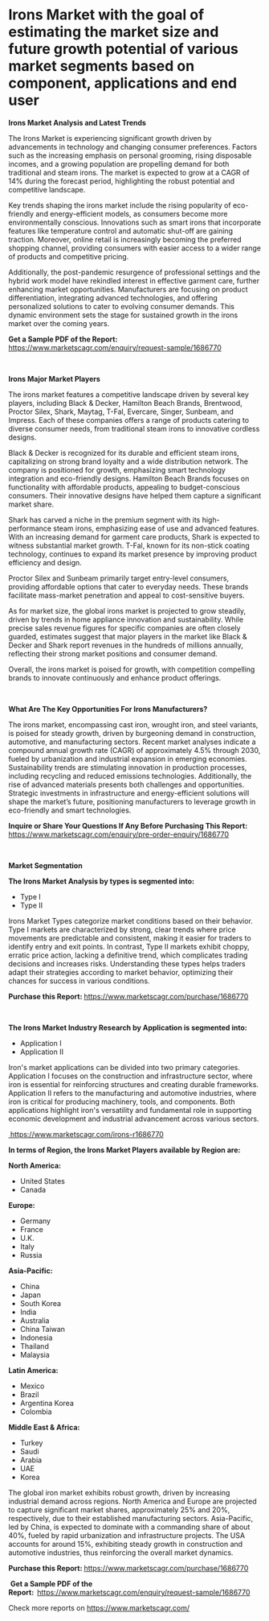 <p><h1>Irons Market with the goal of estimating the market size and future growth potential of various market segments based on component, applications and end user</h1></p><p><strong>Irons Market Analysis and Latest Trends</strong></p>
<p><p>The Irons Market is experiencing significant growth driven by advancements in technology and changing consumer preferences. Factors such as the increasing emphasis on personal grooming, rising disposable incomes, and a growing population are propelling demand for both traditional and steam irons. The market is expected to grow at a CAGR of 14% during the forecast period, highlighting the robust potential and competitive landscape.</p><p>Key trends shaping the irons market include the rising popularity of eco-friendly and energy-efficient models, as consumers become more environmentally conscious. Innovations such as smart irons that incorporate features like temperature control and automatic shut-off are gaining traction. Moreover, online retail is increasingly becoming the preferred shopping channel, providing consumers with easier access to a wider range of products and competitive pricing.</p><p>Additionally, the post-pandemic resurgence of professional settings and the hybrid work model have rekindled interest in effective garment care, further enhancing market opportunities. Manufacturers are focusing on product differentiation, integrating advanced technologies, and offering personalized solutions to cater to evolving consumer demands. This dynamic environment sets the stage for sustained growth in the irons market over the coming years.</p></p>
<p><strong>Get a Sample PDF of the Report:&nbsp;</strong> <a href="https://www.marketscagr.com/enquiry/request-sample/1686770?utm_campaign=2467&utm_medium=2&utm_source=Github&utm_content=ia&utm_term=26032025&utm_id=irons">https://www.marketscagr.com/enquiry/request-sample/1686770</a></p>
<p>&nbsp;</p>
<p><strong>Irons Major Market Players</strong></p>
<p><p>The irons market features a competitive landscape driven by several key players, including Black & Decker, Hamilton Beach Brands, Brentwood, Proctor Silex, Shark, Maytag, T-Fal, Evercare, Singer, Sunbeam, and Impress. Each of these companies offers a range of products catering to diverse consumer needs, from traditional steam irons to innovative cordless designs.</p><p>Black & Decker is recognized for its durable and efficient steam irons, capitalizing on strong brand loyalty and a wide distribution network. The company is positioned for growth, emphasizing smart technology integration and eco-friendly designs. Hamilton Beach Brands focuses on functionality with affordable products, appealing to budget-conscious consumers. Their innovative designs have helped them capture a significant market share.</p><p>Shark has carved a niche in the premium segment with its high-performance steam irons, emphasizing ease of use and advanced features. With an increasing demand for garment care products, Shark is expected to witness substantial market growth. T-Fal, known for its non-stick coating technology, continues to expand its market presence by improving product efficiency and design.</p><p>Proctor Silex and Sunbeam primarily target entry-level consumers, providing affordable options that cater to everyday needs. These brands facilitate mass-market penetration and appeal to cost-sensitive buyers. </p><p>As for market size, the global irons market is projected to grow steadily, driven by trends in home appliance innovation and sustainability. While precise sales revenue figures for specific companies are often closely guarded, estimates suggest that major players in the market like Black & Decker and Shark report revenues in the hundreds of millions annually, reflecting their strong market positions and consumer demand.</p><p>Overall, the irons market is poised for growth, with competition compelling brands to innovate continuously and enhance product offerings.</p></p>
<p>&nbsp;</p>
<p><strong>What Are The Key Opportunities For Irons Manufacturers?</strong></p>
<p><p>The irons market, encompassing cast iron, wrought iron, and steel variants, is poised for steady growth, driven by burgeoning demand in construction, automotive, and manufacturing sectors. Recent market analyses indicate a compound annual growth rate (CAGR) of approximately 4.5% through 2030, fueled by urbanization and industrial expansion in emerging economies. Sustainability trends are stimulating innovation in production processes, including recycling and reduced emissions technologies. Additionally, the rise of advanced materials presents both challenges and opportunities. Strategic investments in infrastructure and energy-efficient solutions will shape the market’s future, positioning manufacturers to leverage growth in eco-friendly and smart technologies.</p></p>
<p><strong>Inquire or Share Your Questions If Any Before Purchasing This Report:</strong> <a href="https://www.marketscagr.com/enquiry/pre-order-enquiry/1686770?utm_campaign=2467&utm_medium=2&utm_source=Github&utm_content=ia&utm_term=26032025&utm_id=irons">https://www.marketscagr.com/enquiry/pre-order-enquiry/1686770</a></p>
<p>&nbsp;</p>
<p><strong>Market Segmentation</strong></p>
<p><strong>The Irons Market Analysis by types is segmented into:</strong></p>
<p><ul><li>Type I</li><li>Type II</li></ul></p>
<p><p>Irons Market Types categorize market conditions based on their behavior. Type I markets are characterized by strong, clear trends where price movements are predictable and consistent, making it easier for traders to identify entry and exit points. In contrast, Type II markets exhibit choppy, erratic price action, lacking a definitive trend, which complicates trading decisions and increases risks. Understanding these types helps traders adapt their strategies according to market behavior, optimizing their chances for success in various conditions.</p></p>
<p><strong>Purchase this Report:&nbsp;</strong><a href="https://www.marketscagr.com/purchase/1686770?utm_campaign=2467&utm_medium=2&utm_source=Github&utm_content=ia&utm_term=26032025&utm_id=irons">https://www.marketscagr.com/purchase/1686770</a></p>
<p>&nbsp;</p>
<p><strong>The Irons Market Industry Research by Application is segmented into:</strong></p>
<p><ul><li>Application I</li><li>Application II</li></ul></p>
<p><p>Iron's market applications can be divided into two primary categories. Application I focuses on the construction and infrastructure sector, where iron is essential for reinforcing structures and creating durable frameworks. Application II refers to the manufacturing and automotive industries, where iron is critical for producing machinery, tools, and components. Both applications highlight iron's versatility and fundamental role in supporting economic development and industrial advancement across various sectors.</p></p>
<p><a href="https://www.marketscagr.com/irons-r1686770?utm_campaign=2467&utm_medium=2&utm_source=Github&utm_content=ia&utm_term=26032025&utm_id=irons">&nbsp;https://www.marketscagr.com/irons-r1686770</a></p>
<p><strong>In terms of Region, the Irons Market Players available by Region are:</strong></p>
<p>
    <p> <strong> North America: </strong>
        <ul>
            <li>United States</li>
            <li>Canada</li>
        </ul>
        </p> 
    <p> <strong> Europe: </strong>
        <ul>
            <li>Germany</li>
            <li>France</li>
            <li>U.K.</li>
            <li>Italy</li>
            <li>Russia</li>
        </ul>
        </p> 
    <p> <strong> Asia-Pacific: </strong>
        <ul>
            <li>China</li>
            <li>Japan</li>
            <li>South Korea</li>
            <li>India</li>
            <li>Australia</li>
            <li>China Taiwan</li>
            <li>Indonesia</li>
            <li>Thailand</li>
            <li>Malaysia</li>
        </ul>
        </p> 
    <p> <strong> Latin America: </strong>
        <ul>
            <li>Mexico</li>
            <li>Brazil</li>
            <li>Argentina Korea</li>
            <li>Colombia</li>
        </ul>
        </p> 
    <p> <strong> Middle East & Africa: </strong>
        <ul>
            <li>Turkey</li>
            <li>Saudi</li>
            <li>Arabia</li>
            <li>UAE</li>
            <li>Korea</li>
        </ul>
    </p>
    </p>
<p><p>The global iron market exhibits robust growth, driven by increasing industrial demand across regions. North America and Europe are projected to capture significant market shares, approximately 25% and 20%, respectively, due to their established manufacturing sectors. Asia-Pacific, led by China, is expected to dominate with a commanding share of about 40%, fueled by rapid urbanization and infrastructure projects. The USA accounts for around 15%, exhibiting steady growth in construction and automotive industries, thus reinforcing the overall market dynamics.</p></p>
<p><strong>Purchase this Report: </strong><a href="https://www.marketscagr.com/purchase/1686770?utm_campaign=2467&utm_medium=2&utm_source=Github&utm_content=ia&utm_term=26032025&utm_id=irons">https://www.marketscagr.com/purchase/1686770</a></p>
<p>&nbsp;<strong>Get a Sample PDF of the Report:&nbsp;&nbsp;</strong><a href="https://www.marketscagr.com/enquiry/request-sample/1686770?utm_campaign=2467&utm_medium=2&utm_source=Github&utm_content=ia&utm_term=26032025&utm_id=irons">https://www.marketscagr.com/enquiry/request-sample/1686770</a></p>
<p><strong></strong></p>
<p>Check more reports on <a href="https://www.marketscagr.com/?utm_campaign=2467&utm_medium=2&utm_source=Github&utm_content=ia&utm_term=26032025&utm_id=irons">https://www.marketscagr.com/</a></p>